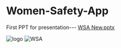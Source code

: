 ﻿# Women-Safety-App

 First PPT for presentation---
 [WSA New.pptx](https://github.com/user-attachments/files/17282272/WSA.New.pptx)

![logo](https://github.com/user-attachments/assets/df6b338d-259a-4d46-ac85-8f56af463760)
![WSA](https://github.com/user-attachments/assets/c165461e-1aff-4e98-bd47-c6cc0798512c)
